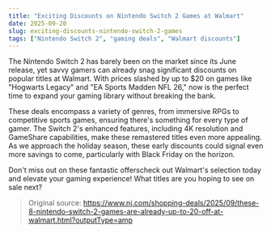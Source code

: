 ```yaml
---
title: "Exciting Discounts on Nintendo Switch 2 Games at Walmart"
date: 2025-09-20
slug: exciting-discounts-nintendo-switch-2-games
tags: ["Nintendo Switch 2", "gaming deals", "Walmart discounts"]
---
```


The Nintendo Switch 2 has barely been on the market since its June release, yet savvy gamers can already snag significant discounts on popular titles at Walmart. With prices slashed by up to $20 on games like "Hogwarts Legacy" and "EA Sports Madden NFL 26," now is the perfect time to expand your gaming library without breaking the bank.

These deals encompass a variety of genres, from immersive RPGs to competitive sports games, ensuring there's something for every type of gamer. The Switch 2's enhanced features, including 4K resolution and GameShare capabilities, make these remastered titles even more appealing. As we approach the holiday season, these early discounts could signal even more savings to come, particularly with Black Friday on the horizon.

Don't miss out on these fantastic offerscheck out Walmart's selection today and elevate your gaming experience! What titles are you hoping to see on sale next?

> Original source: https://www.nj.com/shopping-deals/2025/09/these-8-nintendo-switch-2-games-are-already-up-to-20-off-at-walmart.html?outputType=amp